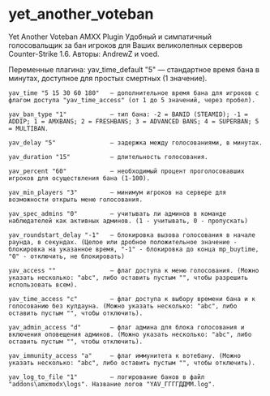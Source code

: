 # yet_another_voteban
Yet Another Voteban AMXX Plugin
Удобный и симпатичный голосовальщик за бан игроков
для Ваших великолепных серверов Counter-Strike 1.6.
Авторы: AndrewZ и voed.
 
Переменные плагина:
	yav_time_default "5" 		— стандартное время бана в минутах, доступное для простых смертных (1 значение).
	
	yav_time "5 15 30 60 180" 	— дополнительное время бана для игроков с флагом доступа "yav_time_access" (от 1 до 5 значений, через пробел).
	
	yav_ban_type "1" 			— тип бана: -2 = BANID (STEAMID); -1 = ADDIP; 1 = AMXBANS; 2 = FRESHBANS; 3 = ADVANCED BANS; 4 = SUPERBAN; 5 = MULTIBAN.
	
	yav_delay "5" 				— задержка между голосованиями, в минутах.
	
	yav_duration "15"			— длительность голосования.
	
	yav_percent "60"			— необходимый процент проголосовавших игроков для осуществления бана (1-100).
	
	yav_min_players "3"			— минимум игроков на сервере для возможности открыть меню голосования.
	
	yav_spec_admins "0"			— учитывать ли админов в команде наблюдателей как активных админов. (1 - учитывать, 0 - пропускать)
	
	yav_roundstart_delay "-1"	— блокировка вызова голосования в начале раунда, в секундах. (Целое или дробное положительное значение - блокировка на указанное время, "-1" - блокировка до конца mp_buytime, "0" - отключить, не блокировать)
	
	yav_access ""				— флаг доступа к меню голосования. (Можно указать несколько: "abc", либо оставить пустым "", чтобы разрешить использовать всем).
	
	yav_time_access "c"			— флаг доступа к выбору времени бана и к голосованию без кулдауна. (Можно указать несколько: "abc", либо оставить пустым "", чтобы отключить).
	
	yav_admin_access "d"		— флаг админа для блока голосования и включения оповещения админов. (Можно указать несколько: "abc", либо оставить пустым "", чтобы отключить).
	
	yav_immunity_access "a"		— флаг иммунитета к вотебану. (Можно указать несколько: "abc", либо оставить пустым "", чтобы отключить).
	
	yav_log_to_file "1"			— логирование банов в файл "addons\amxmodx\logs". Название логов "YAV_ГГГГДДММ.log".

